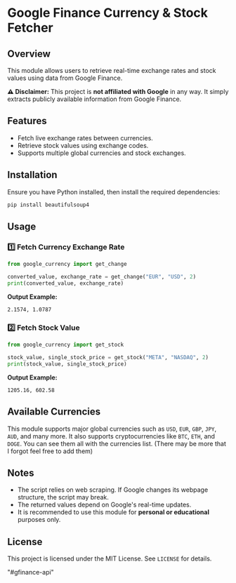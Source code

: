 # Google Finance Currency & Stock Fetcher

## Overview
This module allows users to retrieve real-time exchange rates and stock values using data from Google Finance.

**⚠ Disclaimer:** This project is **not affiliated with Google** in any way. It simply extracts publicly available information from Google Finance.

## Features
- Fetch live exchange rates between currencies.
- Retrieve stock values using exchange codes.
- Supports multiple global currencies and stock exchanges.

## Installation
Ensure you have Python installed, then install the required dependencies:
```sh
pip install beautifulsoup4
```

## Usage
### 1️⃣ Fetch Currency Exchange Rate
```python
from google_currency import get_change

converted_value, exchange_rate = get_change("EUR", "USD", 2)
print(converted_value, exchange_rate)
```
**Output Example:**
```
2.1574, 1.0787
```

### 2️⃣ Fetch Stock Value
```python
from google_currency import get_stock

stock_value, single_stock_price = get_stock("META", "NASDAQ", 2)
print(stock_value, single_stock_price)
```
**Output Example:**
```
1205.16, 602.58
```

## Available Currencies
This module supports major global currencies such as `USD`, `EUR`, `GBP`, `JPY`, `AUD`, and many more. It also supports cryptocurrencies like `BTC`, `ETH`, and `DOGE`.
You can see them all with the currencies list. (There may be more that I forgot feel free to add them)

## Notes
- The script relies on web scraping. If Google changes its webpage structure, the script may break.
- The returned values depend on Google's real-time updates.
- It is recommended to use this module for **personal or educational** purposes only.

## License
This project is licensed under the MIT License. See `LICENSE` for details.

"#gfinance-api" 

